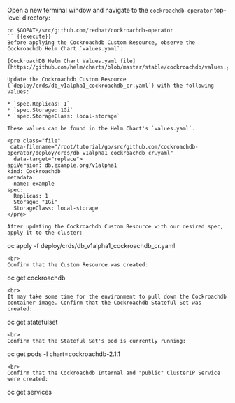 Open a new terminal window and navigate to the `cockroachdb-operator` top-level directory:

```
cd $GOPATH/src/github.com/redhat/cockroachdb-operator
```{{execute}}
Before applying the Cockroachdb Custom Resource, observe the Cockroachdb Helm Chart `values.yaml`:

[CockroachDB Helm Chart Values.yaml file](https://github.com/helm/charts/blob/master/stable/cockroachdb/values.yaml)

Update the Cockroachdb Custom Resource (`deploy/crds/db_v1alpha1_cockroachdb_cr.yaml`) with the following values:

* `spec.Replicas: 1`
* `spec.Storage: 1Gi`
* `spec.StorageClass: local-storage`

These values can be found in the Helm Chart's `values.yaml`.

<pre class="file"
 data-filename="/root/tutorial/go/src/github.com/cockroachdb-operator/deploy/crds/db_v1alpha1_cockroachdb_cr.yaml"
  data-target="replace">
apiVersion: db.example.org/v1alpha1
kind: Cockroachdb
metadata:
  name: example
spec:
  Replicas: 1
  Storage: "1Gi"
  StorageClass: local-storage
</pre>

After updating the Cockroachdb Custom Resource with our desired spec, apply it to the cluster:

```
oc apply -f deploy/crds/db_v1alpha1_cockroachdb_cr.yaml
```{{execute}}
<br>
Confirm that the Custom Resource was created:

```
oc get cockroachdb
```{{execute}}
<br>
It may take some time for the environment to pull down the Cockroachdb container image. Confirm that the Cockroachdb Stateful Set was created:

```
oc get statefulset
```{{execute}}
<br>
Confirm that the Stateful Set's pod is currently running:

```
oc get pods -l chart=cockroachdb-2.1.1
```{{execute}}
<br>
Confirm that the Cockroachdb Internal and "public" ClusterIP Service were created:

```
oc get services
```{{execute}}